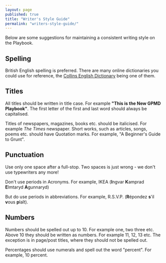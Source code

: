 ```yaml
---
layout: page
published: true
title: "Writer's Style Guide"
permalink: "writers-style-guide/"
---
```


Below are some suggestions for maintaining a consistent writing style on the Playbook.

## Spelling

British English spelling is preferred. There are many online dictionaries you could use for reference, the [Collins English Dictionary](http://www.collinsdictionary.com/ "Collins English Dictionary") being one of them.

## Titles

All titles should be written in title case. For example **"This is the New GPMD Playbook"**. The first letter of the first and last word should always be capitalised.

Titles of newspapers, magazines, books etc. should be italicised. For example *The Times* newspaper. Short works, such as articles, songs, poems etc. should have Quotation marks. For example, "A Beginner's Guide to Grunt".

## Punctuation

Use only one space after a full-stop. Two spaces is just wrong - we don't use typewriters any more!

Don't use periods in Acronyms. For example, IKEA (**I**ngvar **K**amprad **E**lmtaryd **A**gunnaryd)

But do use periods in abbreviations. For example, R.S.V.P. (**R**épondez **s**'il **v**ous **p**laît).

## Numbers

Numbers should be spelled out up to 10. For example one, two three etc. Above 10 they should be written as numbers. For example 11, 12, 13 etc. The exception is in page/post titles, where they should not be spelled out.

Percentages should use numerals and spell out the word "percent". For example, 10 percent.